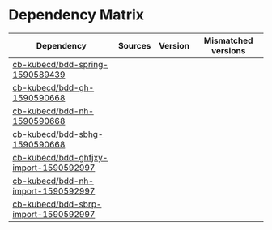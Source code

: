 # Dependency Matrix

Dependency | Sources | Version | Mismatched versions
---------- | ------- | ------- | -------------------
[cb-kubecd/bdd-spring-1590589439](https://github.com/cb-kubecd/bdd-spring-1590589439.git) |  | []() | 
[cb-kubecd/bdd-gh-1590590668](https://github.com/cb-kubecd/bdd-gh-1590590668.git) |  | []() | 
[cb-kubecd/bdd-nh-1590590668](https://github.com/cb-kubecd/bdd-nh-1590590668.git) |  | []() | 
[cb-kubecd/bdd-sbhg-1590590668](https://github.com/cb-kubecd/bdd-sbhg-1590590668.git) |  | []() | 
[cb-kubecd/bdd-ghfjxy-import-1590592997](https://github.com/cb-kubecd/bdd-ghfjxy-import-1590592997.git) |  | []() | 
[cb-kubecd/bdd-nh-import-1590592997](https://github.com/cb-kubecd/bdd-nh-import-1590592997.git) |  | []() | 
[cb-kubecd/bdd-sbrp-import-1590592997](https://github.com/cb-kubecd/bdd-sbrp-import-1590592997.git) |  | []() | 
